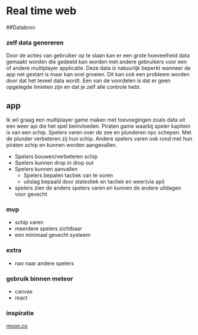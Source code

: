 # Real time web

##Databron 
### zelf data genereren
Door de acties van gebruiker op te slaan kan er een grote hoeveelheid data gemaakt worden die gedeeld kan worden met andere gebruikers voor een of andere multiplayer applicatie.
Deze data is natuurlijk beperkt wanneer de app net gestart is maar kan snel groeien. Dit kan ook een probleem worden door dat het teveel data wordt. Een van de voordelen is dat er geen opgelegde limieten zijn en dat je zelf alle controle hebt.

## app

Ik wil graag een multiplayer game maken met toevoegingen zoals data uit een weer api die het spel beinvloeden. 
Piraten game waarbij speler kapitein is van een schip. Spelers varen over de zee en plunderen npc schepen. Met de plunder verbeteren zij hun schip. Andere spelers varen ook rond met hun piraten schip en kunnen worden aangevallen.
<!-- turnbased be
* interactie fase waarin de gebruikers hun beslissingen nemen
* actie fase waarin acties plaatsvinden
-->
* Spelers bouwen/verbeteren schip
* Spelers kunnen drop in drop out
* Spelers kunnen aanvallen
	* Spelers bepalen tactiek van te voren
	* uitslag bepaald door statestiek en tactiek en weer(via api)
* spelers zien de andere spelers varen en kunnen de andere uitdagen voor gevecht


### mvp
* schip varen
* meerdere spelers zichtbaar
* een minimaal gevecht systeem

### extra
* nav naar andere spelers

### gebruik binnen meteor

* canvas
* react


### inspiratie
[moon.co](https://crater.io/posts/QFzyberEqu7mbLz56/multiplayer-space-game-made-with-meteor)
